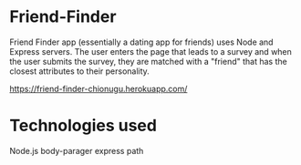 # Friend-Finder

Friend Finder app (essentially a dating app for friends) uses Node and Express servers. The user enters the page that leads to a survey and when the user submits the survey, they are matched with a "friend" that has the closest attributes to their personality.

https://friend-finder-chionugu.herokuapp.com/

# Technologies used

Node.js
body-parager 
express 
path 
